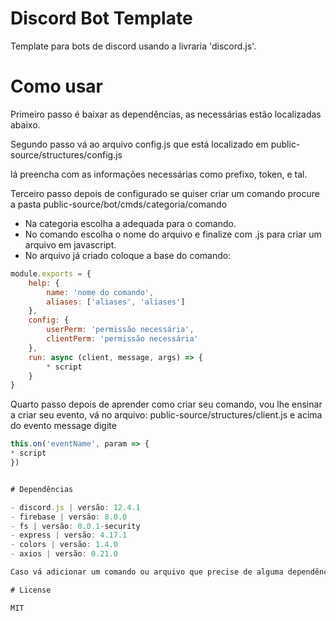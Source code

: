 # Discord Bot Template

Template para bots de discord usando a livraria 'discord.js'.

# Como usar 

Primeiro passo é baixar as dependências, as necessárias estão localizadas abaixo.


Segundo passo vá ao arquivo config.js que está localizado em public-source/structures/config.js

lá preencha com as informações necessárias como prefixo, token, e tal.

Terceiro passo depois de configurado se quiser criar um comando procure a pasta public-source/bot/cmds/categoria/comando

* Na categoria escolha a adequada para o comando.
* No comando escolha o nome do arquivo e finalize com .js para criar um arquivo em javascript.
* No arquivo já criado coloque a base do comando: 

```js
module.exports = {
    help: {
        name: 'nome do comando',
        aliases: ['aliases', 'aliases']
    },
    config: {
        userPerm: 'permissão necessária',
        clientPerm: 'permissão necessária'
    },
    run: async (client, message, args) => {
        * script
    }
}
```

Quarto passo depois de aprender como criar seu comando, vou lhe ensinar a criar seu evento, vá no arquivo: public-source/structures/client.js e acima do evento message digite 
```js
this.on('eventName', param => {
* script
})


# Dependências

- discord.js | versão: 12.4.1
- firebase | versão: 8.0.0
- fs | versão: 0.0.1-security
- express | versão: 4.17.1
- colors | versão: 1.4.0
- axios | versão: 0.21.0

Caso vá adicionar um comando ou arquivo que precise de alguma dependência é só baixar digitando o comando no console: npm install dependência --save

# License 

MIT

